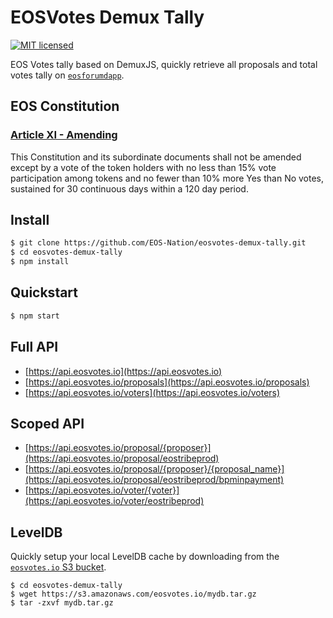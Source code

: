 # EOSVotes Demux Tally

[![MIT licensed](https://img.shields.io/badge/license-MIT-blue.svg)](https://raw.githubusercontent.com/EOS-Nation/eosvotes-demux-tally/master/LICENSE)

EOS Votes tally based on DemuxJS, quickly retrieve all proposals and total votes tally on [`eosforumdapp`](https://github.com/eoscanada/eosio.forum).

## EOS Constitution

### [Article XI - Amending](https://github.com/EOS-Mainnet/governance/blob/master/eosio.system/eosio.system-clause-constitution-rc.md#article-xi---amending)

This Constitution and its subordinate documents shall not be amended except by a vote of the token holders with no less than 15% vote participation among tokens and no fewer than 10% more Yes than No votes, sustained for 30 continuous days within a 120 day period.

## Install

```bash
$ git clone https://github.com/EOS-Nation/eosvotes-demux-tally.git
$ cd eosvotes-demux-tally
$ npm install
```

## Quickstart

```bash
$ npm start
```

## Full API

- [https://api.eosvotes.io](https://api.eosvotes.io)
- [https://api.eosvotes.io/proposals](https://api.eosvotes.io/proposals)
- [https://api.eosvotes.io/voters](https://api.eosvotes.io/voters)

## Scoped API

- [https://api.eosvotes.io/proposal/{proposer}](https://api.eosvotes.io/proposal/eostribeprod)
- [https://api.eosvotes.io/proposal/{proposer}/{proposal_name}](https://api.eosvotes.io/proposal/eostribeprod/bpminpayment)
- [https://api.eosvotes.io/voter/{voter}](https://api.eosvotes.io/voter/eostribeprod)

## LevelDB

Quickly setup your local LevelDB cache by downloading from the [`eosvotes.io` S3 bucket](https://s3.amazonaws.com/eosvotes.io/mydb.tar.gz).

```
$ cd eosvotes-demux-tally
$ wget https://s3.amazonaws.com/eosvotes.io/mydb.tar.gz
$ tar -zxvf mydb.tar.gz
```